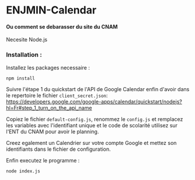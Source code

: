 # ENJMIN-Calendar
#### Ou comment se debarasser du site du CNAM

Necesite Node.js

### Installation :

Installez les packages necessaire : 
```
npm install
```

Suivre l'étape 1 du quickstart de l'API de Google Calendar enfin d'avoir dans le repertoire le fichier `client_secret.json`:  
https://developers.google.com/google-apps/calendar/quickstart/nodejs?hl=Fr#step_1_turn_on_the_api_name

Copiez le fichier `default-config.js`, renommez le `config.js` et remplacez les variables avec l'identifiant unique et le code de scolarité utilisez sur l'ENT du CNAM pour avoir le planning.

Creez egalement un Calendrier sur votre compte Google et mettez son identifiants dans le fichier de configuration.

Enfin executez le programme : 
```
node index.js
```